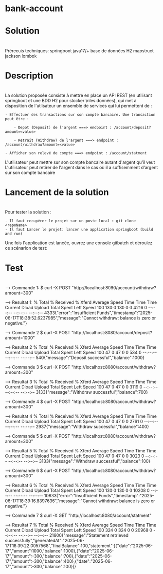 # bank-account

# ########################################################################################
# Solution 
# ########################################################################################
Prérecuis techniques:
  springboot
  java17/+
  base de données H2
  mapstruct
  jackson
  lombok
  
# ########################################################################################
# Description
# ########################################################################################

La solution proposée consiste à mettre en place un API REST (en utilisant springboot et une BDD H2 pour stocker \nles données), qui met à disposition de l'utlisateur un ensemble de services qui lui permettent de :

	- Effectuer des transactions sur son compte bancaire. Une transaction peut être :
 
		- Depot (Deposit) de l'argent ===> endpoint : /account/deposit?amount=<value>
  
		- Retrait (Withdraw) de l'argent ===> endpoint : /account/withdraw?amount=<value>
  
	- Afficher son relevé de compte ===> endpoint : /account/statment
 
L'utilisateur peut mettre sur son compte bancaire autant d'argent qu'il veut
L'utilisateur peut retirer de l'argent dans le cas où il a suffisemment d'argent sur son compte bancaire

# ########################################################################################
# Lancement de la solution
# ########################################################################################
Pour tester la solution :

	- Il faut recupérer le projet sur un poste local : git clone <repoName>
	- Il faut Lancer le projet: lancer une application springboot (build and run)
	
Une fois l'application est lancée, ouvrez une console gitbatch et déroulez ce scénarion de test:

# ########################################################################################
# Test
# ########################################################################################

--> Commande 1:
$ curl -X POST "http://localhost:8080/account/withdraw?amount=300"

 --> Resultat 1:
  % Total    % Received % Xferd  Average Speed   Time    Time     Time  Current
                                 Dload  Upload   Total   Spent    Left  Speed
100   130    0   130    0     0   4216      0 --:--:-- --:--:-- --:--:--  4333{"error":"Insufficient Funds","timestamp":"2025-06-17T18:38:52.6237985","message":"Cannot withdraw: balance is zero or negative."}


-->  Commande 2
$ curl -X POST "http://localhost:8080/account/deposit?amount=1000"

-->  Resultat 2
  % Total    % Received % Xferd  Average Speed   Time    Time     Time  Current
                                 Dload  Upload   Total   Spent    Left  Speed
100    47    0    47    0     0    534      0 --:--:-- --:--:-- --:--:--   540{"message":"Deposit successful","balance":1000}


-->  Commande 3
$ curl -X POST "http://localhost:8080/account/withdraw?amount=300"

--> Resultat 3
  % Total    % Received % Xferd  Average Speed   Time    Time     Time  Current
                                 Dload  Upload   Total   Spent    Left  Speed
100    47    0    47    0     0   3119      0 --:--:-- --:--:-- --:--:--  3133{"message":"Withdraw successful","balance":700}


--> Commande 4
$ curl -X POST "http://localhost:8080/account/withdraw?amount=300"

--> Resultat 4
  % Total    % Received % Xferd  Average Speed   Time    Time     Time  Current
                                 Dload  Upload   Total   Spent    Left  Speed
100    47    0    47    0     0   2761      0 --:--:-- --:--:-- --:--:--  2937{"message":"Withdraw successful","balance":400}


--> Commande 5
$ curl -X POST "http://localhost:8080/account/withdraw?amount=300"

--> Resultat 5
  % Total    % Received % Xferd  Average Speed   Time    Time     Time  Current
                                 Dload  Upload   Total   Spent    Left  Speed
100    47    0    47    0     0   3023      0 --:--:-- --:--:-- --:--:--  3133{"message":"Withdraw successful","balance":100}


--> Commande 6
$ curl -X POST "http://localhost:8080/account/withdraw?amount=300"

--> Resultat 6
  % Total    % Received % Xferd  Average Speed   Time    Time     Time  Current
                                 Dload  Upload   Total   Spent    Left  Speed
100   130    0   130    0     0  10208      0 --:--:-- --:--:-- --:--:-- 10833{"error":"Insufficient Funds","timestamp":"2025-06-17T18:39:16.8397636","message":"Cannot withdraw: balance is zero or negative."}


--> Commande 7
$ curl -X GET "http://localhost:8080/account/statment"

--> Resultat 7
  % Total    % Received % Xferd  Average Speed   Time    Time     Time  Current
                                 Dload  Upload   Total   Spent    Left  Speed
100   324    0   324    0     0  20968      0 --:--:-- --:--:-- --:--:-- 21600{"message":"Statement retrieved successfully","generatedAt":"2025-06-17T18:39:22.0057568","finalBalance":100,"statement":[{"date":"2025-06-17","amount":1000,"balance":1000},{"date":"2025-06-17","amount":-300,"balance":700},{"date":"2025-06-17","amount":-300,"balance":400},{"date":"2025-06-17","amount":-300,"balance":100}]}

